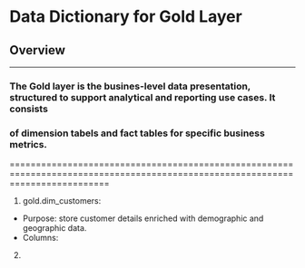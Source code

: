 # Data Dictionary for Gold Layer

## Overview 
-------------------------------------------------------------------------------------------------------------------------------
### The Gold layer is the busines-level data presentation, structured to support analytical and reporting use cases. It consists 
### of dimension tabels and fact tables for specific business metrics. 
===============================================================================================================================

1. gold.dim_customers:
  - Purpose: store customer details enriched with demographic and geographic data.
  - Columns:



2. 
